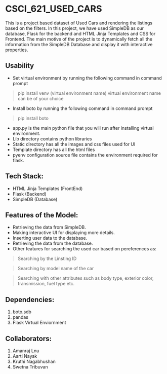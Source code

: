 # CSCI_621_USED_CARS
This is a project based dataset of Used Cars and rendering the listings based on the filters. In this project, we have used SimpleDB as our database, Flask for the backend and HTML Jinja Templates and CSS for Frontend. The main motive of the project is to dynamically fetch all the information from the SimpleDB Database and display it with interactive properties. 

## Usability
* Set virtual environment by running the following command in command prompt
> pip install venv (virtual environment name)
> virtual environment name can be of your choice

* Install boto by running the following command in command prompt
> pip install boto

* app.py is the main python file that you will run after installing virtual environment.
* Lib directory contains python libraries
* Static directory has all the images and css files used for UI
* Template directory has all the html files
* pyenv configuration source file contains the environment required for flask.

## Tech Stack:
* HTML Jinja Templates (FrontEnd)
* Flask (Backend)
* SimpleDB (Database)

## Features of the Model:
* Retrieving the data from SimpleDB. 
* Making interactive UI for displaying more details.
* Inserting user data to the database.
* Retrieving the data from the database.
* Other features for searching the used car based on pereferences as:
>Searching by the Linsting ID

>Searching by model name of the car

>Searching with other attributes such as body type, exterior color, transmission, fuel type etc.


## Dependencies:
1. boto.sdb
2. pandas
3. Flask Virtual Enviornment

## Collaborators:
1. Amanraj Lnu 
2. Aarti Nayak
3. Kruthi Nagabhushan
4. Swetna Tribuvan

